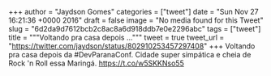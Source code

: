
+++
author = "Jaydson Gomes"
categories = ["tweet"]
date = "Sun Nov 27 16:21:36 +0000 2016"
draft = false
image = "No media found for this Tweet"
slug = "6d2da9d7612bcb2c8ac8a6d918ddb7e0e2296abc"
tags = ["tweet"]
title = """Voltando pra casa depois ..."""
tweet = true
tweet_url = "https://twitter.com/jaydson/status/802910253457297408"
+++
Voltando pra casa depois da #DevParanaConf. Cidade super simpática e cheia de Rock 'n Roll essa Maringá. https://t.co/w5SKKNso55
